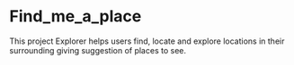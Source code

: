 # Find_me_a_place
 This project Explorer helps users find, locate and explore locations in their surrounding giving suggestion of places to see.
